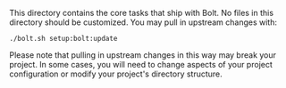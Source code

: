 This directory contains the core tasks that ship with Bolt. No files in this
directory should be customized. You may pull in upstream changes with:

    ./bolt.sh setup:bolt:update

Please note that pulling in upstream changes in this way may break your project.
In some cases, you will need to change aspects of your project configuration or
modify your project's directory structure.
